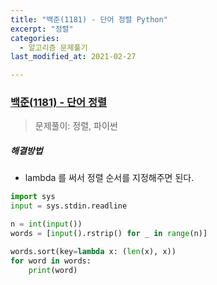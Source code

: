 ```yaml
---
title: "백준(1181) - 단어 정렬 Python"
excerpt: "정렬"
categories:
  - 알고리즘 문제풀기
last_modified_at: 2021-02-27

---
```


### [백준(1181) - 단어 정렬](https://www.acmicpc.net/problem/1181)

> 문제풀이: 정렬, 파이썬

##### 해결방법 

- lambda 를 써서 정렬 순서를 지정해주면 된다.

```python
import sys
input = sys.stdin.readline

n = int(input())
words = [input().rstrip() for _ in range(n)]

words.sort(key=lambda x: (len(x), x))
for word in words:
    print(word)

```



